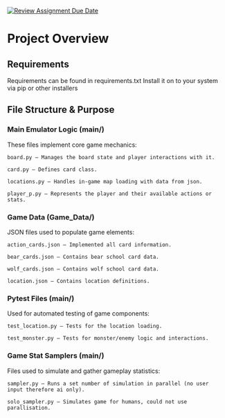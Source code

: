 [![Review Assignment Due Date](https://classroom.github.com/assets/deadline-readme-button-22041afd0340ce965d47ae6ef1cefeee28c7c493a6346c4f15d667ab976d596c.svg)](https://classroom.github.com/a/yfSNuVM-)

# Project Overview

## Requirements
Requirements can be found in requirements.txt Install it on to your system via pip or other installers

## File Structure & Purpose
### Main Emulator Logic (main/)

These files implement core game mechanics:

    board.py – Manages the board state and player interactions with it.

    card.py – Defines card class.

    locations.py – Handles in-game map loading with data from json.

    player_p.py – Represents the player and their available actions or stats.

### Game Data (Game_Data/)

JSON files used to populate game elements:

    action_cards.json – Implemented all card information.

    bear_cards.json – Contains bear school card data.

    wolf_cards.json – Contains wolf school card data.

    location.json – Contains location definitions.

### Pytest Files (main/)

Used for automated testing of game components:

    test_location.py – Tests for the location loading.

    test_monster.py – Tests for monster/enemy logic and interactions.

### Game Stat Samplers (main/)

Files used to simulate and gather gameplay statistics:

    sampler.py – Runs a set number of simulation in parallel (no user input therefore ai only).

    solo_sampler.py – Simulates game for humans, could not use parallisation.


